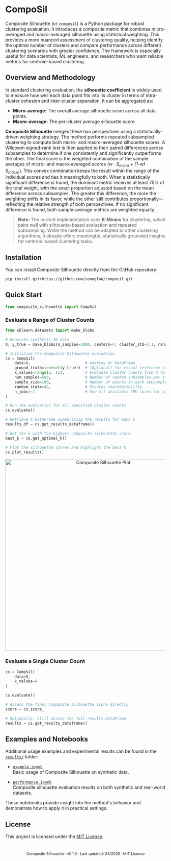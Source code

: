 # CompoSil

Composite Silhouette (or `composil`) is a Python package for robust clustering evaluation.
It introduces a composite metric that combines micro-averaged and macro-averaged silhouette using statistical weighting.
This provides a more nuanced assessment of clustering quality, helping identify the optimal number of clusters and compare performance across different clustering scenarios with greater confidence.
The framework is especially useful for data scientists, ML engineers, and researchers who want reliable metrics for centroid-based clustering.

## Overview and Methodology 
In standard clustering evaluation, the **silhouette coefficient** is widely used to measure how well each data point fits into its cluster in terms of intra-cluster cohesion and inter-cluster separation.
It can be aggregated as:
- **Micro-average:** The overall average silhouette score across all data points.
- **Macro-average:** The per-cluster average silhouette score.  

**Composite Silhouette** merges these two perspectives using a statistically-driven weighting strategy.
The method performs repeated subsampled clustering to compute both micro- and macro-averaged silhouette scores.
A Wilcoxon signed-rank test is then applied to their paired differences across subsamples to determine if one consistently and significantly outperforms the other.
The final score is the weighted combination of the sample averages of micro- and macro-averaged scores (*w</sub> · S<sub>micro</sub> + (1-w)</sub> · S<sub>macro</sub>*).
This convex combination keeps the result within the range of the individual scores and ties it meaningfully to both.
When a statistically significant difference is found, the dominant metric receives at least 75% of the total weight, with the exact proportion adjusted based on the mean difference across subsamples. The greater this difference, the more the weighting shifts in its favor, while the other still contributes proportionally—reflecting the relative strength of both perspectives. If no significant difference is found, both sample-average metrics are weighted equally.

> **Note:** The current implementation uses **K-Means** for clustering, which pairs well with silhouette-based evaluation and repeated subsampling. While the method can be adapted to other clustering algorithms, it already offers meaningful, statistically grounded insights for centroid-based clustering tasks.

## Installation 
You can install Composite Silhouette directly from the GitHub repository: 

```bash
pip install git+https://github.com/semoglou/composil.git
```

## Quick Start

```python
from composite_silhouette import CompSil
```

### Evaluate a Range of Cluster Counts
```python
from sklearn.datasets import make_blobs

# Generate synthetic 2D data
X, y_true = make_blobs(n_samples=2000, centers=4, cluster_std=1.1, random_state=42)

# Initialize the Composite Silhouette evaluation
cs = CompSil(
    data=X,                        # ndarray or DataFrame
    ground_truth=len(set(y_true))  # (Optional) for visual reference in plots
    k_values=range(2, 11),         # Evaluate cluster counts from 2 to 10
    num_samples=500,               # Number of random subsamples per k
    sample_size=100,               # Number of points in each subsample
    random_state=42,               # Ensures reproducibility
    n_jobs=-1                      # Use all available CPU cores for parallel computation
)

# Run the evaluation for all specified cluster counts
cs.evaluate()

# Retrieve a DataFrame summarizing the results for each k
results_df = cs.get_results_dataframe()

# Get the k with the highest composite silhouette score
best_k = cs.get_optimal_k()

# Plot the silhouette scores and highlight the best k
cs.plot_results()
```

<p align="center">
  <img src="https://raw.githubusercontent.com/semoglou/composite_silhouette/main/results/plot_example.png" alt="Composite Silhouette Plot" width="600"/>
</p>

### Evaluate a Single Cluster Count

```python
cs = CompSil(
    data=X,
    k_values=4
)

cs.evaluate()

# Access the final composite silhouette score directly
score = cs.score_

# Optionally, still access the full results DataFrame
results = cs.get_results_dataframe()
```

## Examples and Notebooks

Additional usage examples and experimental results can be found in the [`results/`](results/) folder:

- [`example.ipynb`](https://github.com/semoglou/composite_silhouette/blob/main/results/example.ipynb)  
  Basic usage of Composite Silhouette on synthetic data.

- [`performance.ipynb`](https://github.com/semoglou/composite_silhouette/blob/main/results/performance.ipynb)  
  Composite silhouette evaluation results on both synthetic and real-world datasets.

These notebooks provide insight into the method's behavior and demonstrate how to apply it in practical settings.

## License

This project is licensed under the [MIT License](https://github.com/semoglou/composite_silhouette/blob/main/LICENSE).

#

<p align="center"><sub>Composite Silhouette · v0.1.0 · Last updated: 04/2025 · MIT License</sub></p>
